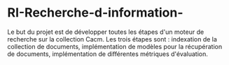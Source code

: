 # RI-Recherche-d-information-
Le but du projet est de développer toutes les étapes d'un moteur de recherche sur la collection Cacm. Les trois étapes sont : indexation de la collection de documents, implémentation de modèles pour la récupération de documents, implémentation de différentes métriques d'évaluation.
